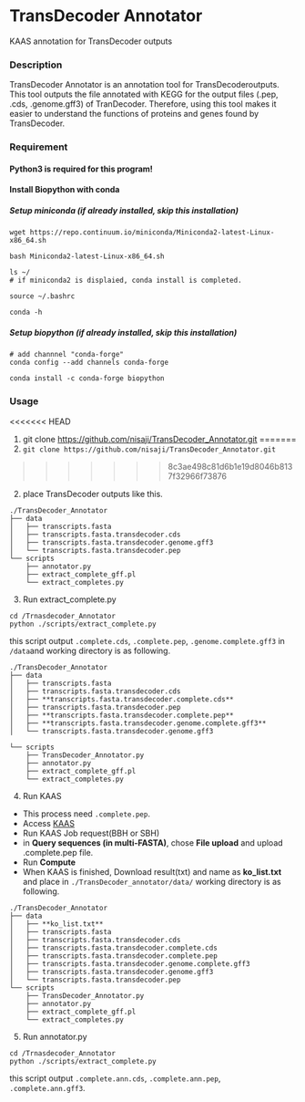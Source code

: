 # TransDecoder Annotator
KAAS annotation for TransDecoder outputs

### Description
TransDecoder Annotator is an annotation tool for TransDecoderoutputs.
This tool outputs the file annotated with KEGG for the output files (.pep, .cds, .genome.gff3) of TranDecoder. Therefore, using this tool makes it easier to understand the functions of proteins and genes found by TransDecoder.

### Requirement
#### Python3 is required for this program!

####  Install Biopython with conda
##### Setup miniconda (if already installed, skip this installation)
```
wget https://repo.continuum.io/miniconda/Miniconda2-latest-Linux-x86_64.sh

bash Miniconda2-latest-Linux-x86_64.sh

ls ~/ 
# if miniconda2 is displaied, conda install is completed.

source ~/.bashrc

conda -h 
```

##### Setup biopython (if already installed, skip this installation)
```
# add channnel "conda-forge"
conda config --add channels conda-forge 

conda install -c conda-forge biopython
```

### Usage
<<<<<<< HEAD
1. git clone https://github.com/nisaji/TransDecoder_Annotator.git
=======
1. ```git clone https://github.com/nisaji/TransDecoder_Annotator.git```
>>>>>>> 8c3ae498c81d6b1e19d8046b8137f32966f73876

2. place TransDecoder outputs like this.
```
./TransDecoder_Annotator
├── data
│   ├── transcripts.fasta
│   ├── transcripts.fasta.transdecoder.cds
│   ├── transcripts.fasta.transdecoder.genome.gff3
│   └── transcripts.fasta.transdecoder.pep
└── scripts
    ├── annotator.py
    ├── extract_complete_gff.pl
    └── extract_completes.py
```

3. Run extract_complete.py
```
cd /Trnasdecoder_Annotator
python ./scripts/extract_complete.py
```
this script output `.complete.cds`, `.complete.pep`, `.genome.complete.gff3` in `/data`and working directory is as following.
```
./TransDecoder_Annotator
├── data
│   ├── transcripts.fasta
│   ├── transcripts.fasta.transdecoder.cds
│   ├── **transcripts.fasta.transdecoder.complete.cds**
│   ├── transcripts.fasta.transdecoder.pep
│   ├── **transcripts.fasta.transdecoder.complete.pep**
│   ├── **transcripts.fasta.transdecoder.genome.complete.gff3**
│   └── transcripts.fasta.transdecoder.genome.gff3

└── scripts
    ├── TransDecoder_Annotator.py
    ├── annotator.py
    ├── extract_complete_gff.pl
    └── extract_completes.py
```

4. Run KAAS 
* This process need `.complete.pep`.
* Access [KAAS](https://www.genome.jp/kegg/kaas/)
* Run KAAS Job request(BBH or SBH)
* in **Query sequences (in multi-FASTA)**, chose **File upload** and upload .complete.pep file.
* Run **Compute**
* When KAAS is finished, Download result(txt) and name as **ko_list.txt** and place in `./TransDecoder_annotator/data/`
working directory is as following.
```
./TransDecoder_Annotator
├── data
│   ├── **ko_list.txt**
│   ├── transcripts.fasta
│   ├── transcripts.fasta.transdecoder.cds
│   ├── transcripts.fasta.transdecoder.complete.cds
│   ├── transcripts.fasta.transdecoder.complete.pep
│   ├── transcripts.fasta.transdecoder.genome.complete.gff3
│   ├── transcripts.fasta.transdecoder.genome.gff3
│   └── transcripts.fasta.transdecoder.pep
└── scripts
    ├── TransDecoder_Annotator.py
    ├── annotator.py
    ├── extract_complete_gff.pl
    └── extract_completes.py
```

5. Run annotator.py
```
cd /Trnasdecoder_Annotator
python ./scripts/extract_complete.py
```
this script output `.complete.ann.cds`, `.complete.ann.pep`, `.complete.ann.gff3`.



